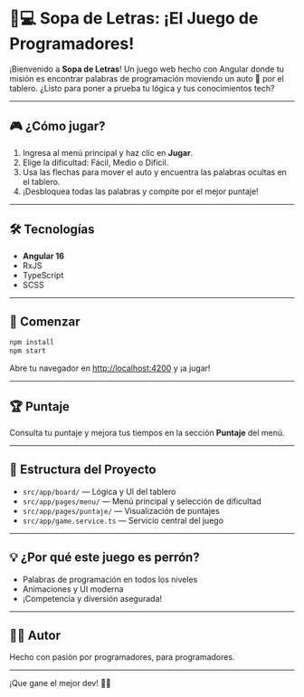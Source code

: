 # 🚗💻 Sopa de Letras: ¡El Juego de Programadores!

¡Bienvenido a **Sopa de Letras**! Un juego web hecho con Angular donde tu misión es encontrar palabras de programación moviendo un auto 🚗 por el tablero. ¿Listo para poner a prueba tu lógica y tus conocimientos tech?

---

## 🎮 ¿Cómo jugar?

1. Ingresa al menú principal y haz clic en **Jugar**.
2. Elige la dificultad: Fácil, Medio o Difícil.
3. Usa las flechas para mover el auto y encuentra las palabras ocultas en el tablero.
4. ¡Desbloquea todas las palabras y compite por el mejor puntaje!

---

## 🛠️ Tecnologías
- **Angular 16**
- RxJS
- TypeScript
- SCSS

---

## 🚀 Comenzar

```bash
npm install
npm start
```
Abre tu navegador en [http://localhost:4200](http://localhost:4200) y ¡a jugar!

---

## 🏆 Puntaje
Consulta tu puntaje y mejora tus tiempos en la sección **Puntaje** del menú.

---

## 📁 Estructura del Proyecto
- `src/app/board/` — Lógica y UI del tablero
- `src/app/pages/menu/` — Menú principal y selección de dificultad
- `src/app/pages/puntaje/` — Visualización de puntajes
- `src/app/game.service.ts` — Servicio central del juego

---

## 💡 ¿Por qué este juego es perrón?
- Palabras de programación en todos los niveles
- Animaciones y UI moderna
- ¡Competencia y diversión asegurada!

---

## 👨‍💻 Autor
Hecho con pasión por programadores, para programadores.

---

¡Que gane el mejor dev! 🚗💨
